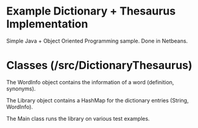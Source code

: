# Example Dictionary + Thesaurus Implementation

Simple Java + Object Oriented Programming sample.
Done in Netbeans.

# Classes (/src/DictionaryThesaurus)

The WordInfo object contains the information of a word (definition, synonyms).

The Library object contains a HashMap for the dictionary entries (String, WordInfo).

The Main class runs the library on various test examples.
